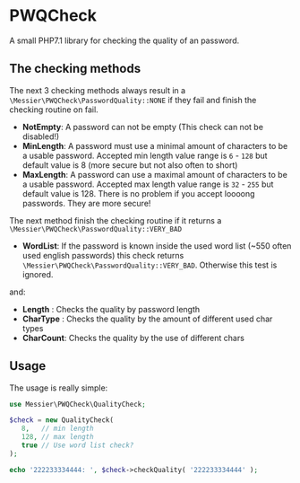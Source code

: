 # PWQCheck

A small PHP7.1 library for checking the quality of an password.

## The checking methods

The next 3 checking methods always result in a `\Messier\PWQCheck\PasswordQuality::NONE` if they fail and
finish the checking routine on fail.

* **NotEmpty**:     A password can not be empty (This check can not be disabled!)
* **MinLength**:    A password must use a minimal amount of characters to be a usable password. Accepted min length
                    value range is `6` - `128` but default value is 8 (more secure but not also often to short)
* **MaxLength**:    A password can use a maximal amount of characters to be a usable password. Accepted max length value
                    range is `32` - `255` but default value is 128. There is no problem if you accept loooong passwords.
                    They are more secure!

The next method finish the checking routine if it returns a `\Messier\PWQCheck\PasswordQuality::VERY_BAD`

* **WordList**:     If the password is known inside the used word list (~550 often used english passwords) this check
                    returns  `\Messier\PWQCheck\PasswordQuality::VERY_BAD`. Otherwise this test is ignored.

and:

* **Length**   :    Checks the quality by password length
* **CharType** :    Checks the quality by the amount of different used char types
* **CharCount**:    Checks the quality by the use of different chars

## Usage

The usage is really simple:

```php
use Messier\PWQCheck\QualityCheck;

$check = new QualityCheck(
   8,   // min length
   128, // max length
   true // Use word list check?
);

echo '222233334444: ', $check->checkQuality( '222233334444' );
```
